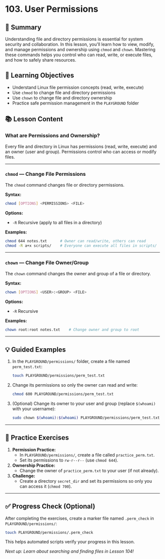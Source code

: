 # 103. User Permissions

## 📝 Summary

Understanding file and directory permissions is essential for system security and collaboration. In this lesson, you'll learn how to view, modify, and manage permissions and ownership using `chmod` and `chown`. Mastering these commands helps you control who can read, write, or execute files, and how to safely share resources.

## 🎯 Learning Objectives

- Understand Linux file permission concepts (read, write, execute)
- Use `chmod` to change file and directory permissions
- Use `chown` to change file and directory ownership
- Practice safe permission management in the `PLAYGROUND` folder

## 📚 Lesson Content

### What are Permissions and Ownership?

Every file and directory in Linux has permissions (read, write, execute) and an owner (user and group). Permissions control who can access or modify files.

---

### `chmod` — Change File Permissions

The `chmod` command changes file or directory permissions.

**Syntax:**

```bash
chmod [OPTIONS] <PERMISSIONS> <FILE>
```

**Options:**

- `-R` Recursive (apply to all files in a directory)

**Examples:**

```bash
chmod 644 notes.txt      # Owner can read/write, others can read
chmod -R a+x scripts/    # Everyone can execute all files in scripts/
```

---

### `chown` — Change File Owner/Group

The `chown` command changes the owner and group of a file or directory.

**Syntax:**

```bash
chown [OPTIONS] <USER>:<GROUP> <FILE>
```

**Options:**

- `-R` Recursive

**Examples:**

```bash
chown root:root notes.txt    # Change owner and group to root
```

---

## 💡 Guided Examples

1. In the `PLAYGROUND/permissions/` folder, create a file named `perm_test.txt`:
   ```bash
   touch PLAYGROUND/permissions/perm_test.txt
   ```
2. Change its permissions so only the owner can read and write:
   ```bash
   chmod 600 PLAYGROUND/permissions/perm_test.txt
   ```
3. (Optional) Change its owner to your user and group (replace `$(whoami)` with your username):
   ```bash
   sudo chown $(whoami):$(whoami) PLAYGROUND/permissions/perm_test.txt
   ```

---

## 🧪 Practice Exercises

1. **Permission Practice:**
   - In `PLAYGROUND/permissions/`, create a file called `practice_perm.txt`.
   - Set its permissions to `rw-r--r--` (use `chmod 644`).
2. **Ownership Practice:**
   - Change the owner of `practice_perm.txt` to your user (if not already).
3. **Challenge:**
   - Create a directory `secret_dir` and set its permissions so only you can access it (`chmod 700`).

---

## ✅ Progress Check (Optional)

After completing the exercises, create a marker file named `.perm_check` in `PLAYGROUND/permissions/`:

```bash
touch PLAYGROUND/permissions/.perm_check
```

This helps automated scripts verify your progress in this lesson.

_Next up: Learn about searching and finding files in Lesson 104!_
